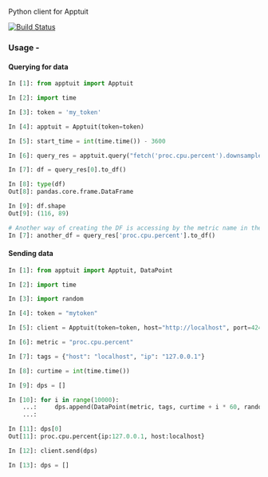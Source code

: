 Python client for Apptuit

[![Build Status](https://www.travis-ci.org/ApptuitAI/apptuit-py.svg?branch=master)](https://www.travis-ci.org/ApptuitAI/apptuit-py)

### Usage -

#### Querying for data

```python
In [1]: from apptuit import Apptuit

In [2]: import time

In [3]: token = 'my_token'

In [4]: apptuit = Apptuit(token=token)

In [5]: start_time = int(time.time()) - 3600

In [6]: query_res = apptuit.query("fetch('proc.cpu.percent').downsample('1m', 'avg')", start=start_time)

In [7]: df = query_res[0].to_df()

In [8]: type(df)
Out[8]: pandas.core.frame.DataFrame

In [9]: df.shape
Out[9]: (116, 89)

# Another way of creating the DF is accessing by the metric name in the query
In [7]: another_df = query_res['proc.cpu.percent'].to_df()
```

#### Sending data

```python
In [1]: from apptuit import Apptuit, DataPoint

In [2]: import time

In [3]: import random

In [4]: token = "mytoken"

In [5]: client = Apptuit(token=token, host="http://localhost", port=4242)

In [6]: metric = "proc.cpu.percent"

In [7]: tags = {"host": "localhost", "ip": "127.0.0.1"}

In [8]: curtime = int(time.time())

In [9]: dps = []

In [10]: for i in range(10000):
    ...:     dps.append(DataPoint(metric, tags, curtime + i * 60, random.random()))
    ...:

In [11]: dps[0]
Out[11]: proc.cpu.percent{ip:127.0.0.1, host:localhost}

In [12]: client.send(dps)

In [13]: dps = []

```

